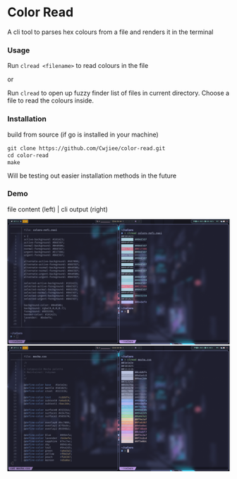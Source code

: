 # Color Read

A cli tool to parses hex colours from a file and renders it in the terminal

### Usage
Run `clread <filename>` to read colours in the file

or 

Run `clread` to open up fuzzy finder list of files in current directory. Choose a file to read the colours inside.

### Installation
build from source (if go is installed in your machine)

```
git clone https://github.com/Cwjiee/color-read.git
cd color-read
make
```

Will be testing out easier installation methods in the future

### Demo
file content (left) | cli output (right)

<img src="https://github.com/Cwjiee/color-read/blob/main/exp/exp1.png" />

<img src="https://github.com/Cwjiee/color-read/blob/main/exp/exp2.png" />
